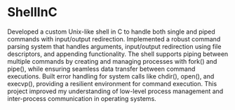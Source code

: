 # ShellInC

Developed a custom Unix-like shell in C to handle both single and piped commands with input/output redirection. Implemented a robust command parsing system that handles arguments, input/output redirection using file descriptors, and appending functionality. The shell supports piping between multiple commands by creating and managing processes with fork() and pipe(), while ensuring seamless data transfer between command executions. Built error handling for system calls like chdir(), open(), and execvp(), providing a resilient environment for command execution. This project improved my understanding of low-level process management and inter-process communication in operating systems.
